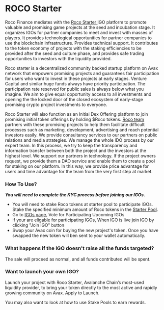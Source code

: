 # ROCO Starter

Roco Finance mediates with the [Roco Starter ](https://roco.finance/starter)IGO platform to promote valuable and promising game projects at the seed and incubation stage. It organizes IGOs for partner companies to meet and invest with masses of players. It provides technological opportunities for partner companies to use the blockchain infrastructure. Provides technical support. It contributes to the token economy of projects with the staking efficiencies to be provided after the seed and culture phase, and provides safe trading opportunities to investors with the liquidity provided.&#x20;

Roco starter is a decentralized community backed startup platform on Avax network that empowers promising projects and guarantees fair participation for users who want to invest in these projects at early stages. Venture Capital and similar huge funds always have priority participation. The participation rate reserved for public sales is always below what you imagine. We aim to give equal opportunity access to all investments and opening the the locked door of the closed ecosystem of early-stage promising crypto project investments to everyone.&#x20;

Roco Starter will also function as an Initial Dex Offering platform to join promising initial token offerings by holding $Roco tokens. [Roco team](https://roco.finance/team) partners with these promising projects to help them facilitate difficult processes such as marketing, development, advertising and reach potential investors easily. We provide consultancy services to our partners on public relations and media strategies. We manage the whole IDO process by our expert team. In this process, we try to keep the transparency and information transfer between both the project and the investors at the highest level. We support our partners in technology. If the project owners request, we provide them a DAO service and enable them to create a pool for staking on our platform. In this way, we provide price advantage for users and time advantage for the team from the very first step at market.

### How To Use?

_**You will need to complete the KYC process before joining our IGOs.**_

* You will need to stake Roco tokens at starter pool to participate IGOs. Stake the specified minimum amount of Roco tokens in the [Starter Pool](https://roco.finance/pool).
* Go to [IGOs page.](https://roco.finance/team) Vote for Participating Upcoming IGOs
* If your are eligable  for participating IGOs, When IGO is live join IGO by clicking "Join IGO"  button
* Swap your Avax coin for buying the new project's token. Once you have swapped the new token will ben sent to your wallet automatically.&#x20;

### What happens if the IGO doesn't raise all the funds targeted?

The sale will proceed as normal, and all funds contributed will be spent.

### Want to launch your own IGO?

Launch your project with Roco Starter, Avalanche Chain’s most-used liquidity provider, to bring your token directly to the most active and rapidly growing community on Avax. Apply to Launch.

You may also want to look at how to use Stake Pools to earn rewards.
